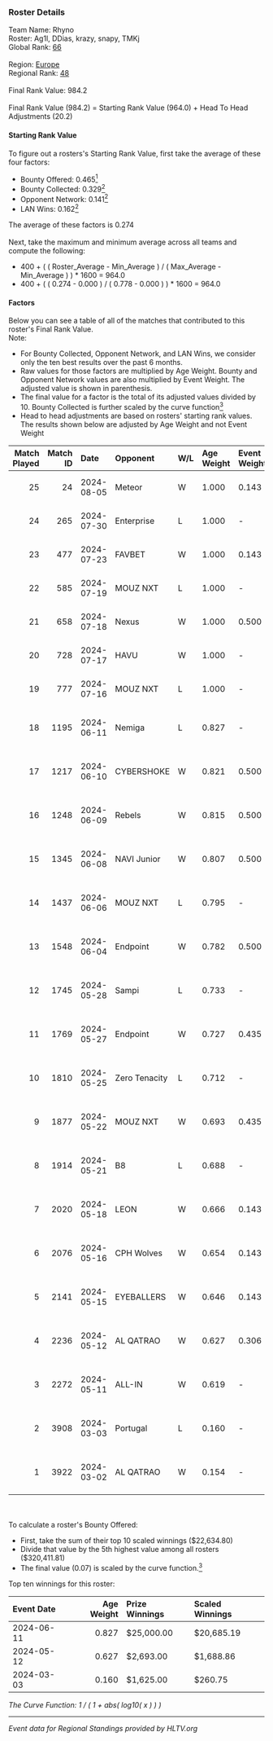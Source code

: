 ### Roster Details<br />
Team Name: Rhyno<br />
Roster: Ag1l, DDias, krazy, snapy, TMKj<br />
Global Rank: [66](../standings_global.md)<br />
<br />
Region: [Europe]( ../standings_europe.md)<br />
Regional Rank: [48]( ../standings_europe.md)<br />
<br />
Final Rank Value:  984.2<br />
<br />
Final Rank Value (984.2) = Starting Rank Value (964.0) + Head To Head Adjustments (20.2)<br />

#### Starting Rank Value<br />
To figure out a rosters's Starting Rank Value, first take the average of these four factors:<br />
- Bounty Offered: 0.465[<sup>1</sup>](#table2)
- Bounty Collected: 0.329[<sup>2</sup>](#table1)
- Opponent Network: 0.141[<sup>2</sup>](#table1)
- LAN Wins: 0.162[<sup>2</sup>](#table1)

The average of these factors is 0.274<br />
<br />
Next, take the maximum and minimum average across all teams and compute the following:<br />
- 400 + ( ( Roster_Average - Min_Average ) / ( Max_Average - Min_Average ) ) * 1600 = 964.0
- 400 + ( ( 0.274 - 0.000 ) / ( 0.778 - 0.000 ) ) * 1600 = 964.0


#### Factors<br />
Below you can see a table of all of the matches that contributed to this roster's Final Rank Value.<br />
Note:<br />

- For Bounty Collected, Opponent Network, and LAN Wins, we consider only the ten best results over the past 6 months.
- Raw values for those factors are multiplied by Age Weight. Bounty and Opponent Network values are also multiplied by Event Weight. The adjusted value is shown in parenthesis.
- The final value for a factor is the total of its adjusted values divided by 10. Bounty Collected is further scaled by the curve function[<sup>3</sup>](#curveFunction)
- Head to head adjustments are based on rosters' starting rank values. The results shown below are adjusted by Age Weight and not Event Weight
<span id="table1"></span><br />


| Match Played | Match ID | Date       | Opponent      | W/L | Age Weight | Event Weight | Bounty Collected | Opponent Network | LAN Wins  | H2H Adj. | Roster                                 |
| -: | -: | :- | :- | :- | :- | :- | :- | :- | :- | -: | :- |
|           25 |       24 | 2024-08-05 | Meteor        | W   | 1.000      | 0.143        | 0.014 (0.002)    | -                | 0 (0.000) |     7.44 | Ag1l, DDias, krazy, snapy, TMKj        |
|           24 |      265 | 2024-07-30 | Enterprise    | L   | 1.000      | -            | -                | -                | -         |   -17.90 | Ag1l, DDias, krazy, snapy, TMKj        |
|           23 |      477 | 2024-07-23 | FAVBET        | W   | 1.000      | 0.143        | -                | 0.364 (0.052)    | 0 (0.000) |    10.18 | Ag1l, DDias, krazy, snapy, TMKj        |
|           22 |      585 | 2024-07-19 | MOUZ NXT      | L   | 1.000      | -            | -                | -                | -         |   -11.69 | Ag1l, DDias, krazy, snapy, TMKj        |
|           21 |      658 | 2024-07-18 | Nexus         | W   | 1.000      | 0.500        | 0.014 (0.007)    | 0.447 (0.223)    | 0 (0.000) |     6.38 | Ag1l, DDias, krazy, snapy, TMKj        |
|           20 |      728 | 2024-07-17 | HAVU          | W   | 1.000      | -            | -                | -                | 0 (0.000) |     5.65 | Ag1l, DDias, krazy, snapy, TMKj        |
|           19 |      777 | 2024-07-16 | MOUZ NXT      | L   | 1.000      | -            | -                | -                | -         |   -12.11 | Ag1l, DDias, krazy, snapy, TMKj        |
|           18 |     1195 | 2024-06-11 | Nemiga        | L   | 0.827      | -            | -                | -                | -         |    -7.39 | DDias, krazy, renatoohaxx, snapy, TMKj |
|           17 |     1217 | 2024-06-10 | CYBERSHOKE    | W   | 0.821      | 0.500        | 0.039 (0.016)    | 0.339 (0.139)    | 0 (0.000) |     8.87 | DDias, krazy, renatoohaxx, snapy, TMKj |
|           16 |     1248 | 2024-06-09 | Rebels        | W   | 0.815      | 0.500        | 0.038 (0.016)    | 0.578 (0.236)    | 0 (0.000) |    14.23 | DDias, krazy, renatoohaxx, snapy, TMKj |
|           15 |     1345 | 2024-06-08 | NAVI Junior   | W   | 0.807      | 0.500        | -                | 0.087 (0.035)    | 0 (0.000) |     2.44 | DDias, krazy, renatoohaxx, snapy, TMKj |
|           14 |     1437 | 2024-06-06 | MOUZ NXT      | L   | 0.795      | -            | -                | -                | -         |    -8.13 | DDias, krazy, renatoohaxx, snapy, TMKj |
|           13 |     1548 | 2024-06-04 | Endpoint      | W   | 0.782      | 0.500        | 0.012 (0.005)    | 0.502 (0.196)    | -         |     9.77 | DDias, krazy, renatoohaxx, snapy, TMKj |
|           12 |     1745 | 2024-05-28 | Sampi         | L   | 0.733      | -            | -                | -                | -         |   -13.96 | DDias, krazy, renatoohaxx, snapy, TMKj |
|           11 |     1769 | 2024-05-27 | Endpoint      | W   | 0.727      | 0.435        | 0.012 (0.004)    | 0.502 (0.158)    | -         |     9.25 | DDias, krazy, renatoohaxx, snapy, TMKj |
|           10 |     1810 | 2024-05-25 | Zero Tenacity | L   | 0.712      | -            | -                | -                | -         |    -7.83 | DDias, krazy, renatoohaxx, snapy, TMKj |
|            9 |     1877 | 2024-05-22 | MOUZ NXT      | W   | 0.693      | 0.435        | 0.139 (0.042)    | 0.962 (0.290)    | -         |    12.59 | DDias, krazy, renatoohaxx, snapy, TMKj |
|            8 |     1914 | 2024-05-21 | B8            | L   | 0.688      | -            | -                | -                | -         |    -6.18 | DDias, krazy, renatoohaxx, snapy, TMKj |
|            7 |     2020 | 2024-05-18 | LEON          | W   | 0.666      | 0.143        | 0.007 (0.001)    | -                | -         |     3.55 | DDias, krazy, renatoohaxx, snapy, TMKj |
|            6 |     2076 | 2024-05-16 | CPH Wolves    | W   | 0.654      | 0.143        | -                | 0.353 (0.033)    | -         |     5.37 | DDias, krazy, renatoohaxx, snapy, TMKj |
|            5 |     2141 | 2024-05-15 | EYEBALLERS    | W   | 0.646      | 0.143        | 0.005 (0.001)    | 0.488 (0.045)    | -         |     7.87 | DDias, krazy, renatoohaxx, snapy, TMKj |
|            4 |     2236 | 2024-05-12 | AL QATRAO     | W   | 0.627      | 0.306        | 0.004 (0.001)    | -                | 1 (0.627) |     3.55 | DDias, krazy, renatoohaxx, snapy, TMKj |
|            3 |     2272 | 2024-05-11 | ALL-IN        | W   | 0.619      | -            | -                | -                | 1 (0.619) |     1.59 | DDias, krazy, renatoohaxx, snapy, TMKj |
|            2 |     3908 | 2024-03-03 | Portugal      | L   | 0.160      | -            | -                | -                | -         |    -4.19 | DDias, krazy, renatoohaxx, snapy, TMKj |
|            1 |     3922 | 2024-03-02 | AL QATRAO     | W   | 0.154      | -            | -                | -                | 1 (0.154) |     0.84 | DDias, krazy, renatoohaxx, snapy, TMKj |

<br />
<span id="table2"></span><br />
To calculate a roster's Bounty Offered:<br />

- First, take the sum of their top 10 scaled winnings ($22,634.80)
- Divide that value by the 5th highest value among all rosters ($320,411.81)
- The final value (0.07) is scaled by the curve function.[<sup>3</sup>](#curveFunction)

Top ten winnings for this roster:<br />

| Event Date | Age Weight | Prize Winnings | Scaled Winnings |
| :- | -: | :- | :- |
| 2024-06-11 |      0.827 | $25,000.00     | $20,685.19      |
| 2024-05-12 |      0.627 | $2,693.00      | $1,688.86       |
| 2024-03-03 |      0.160 | $1,625.00      | $260.75         |


<span id="curveFunction"></span>_The Curve Function: 1 / ( 1 + abs( log10( x ) ) )_<br />

---
_Event data for Regional Standings provided by HLTV.org_<br />
